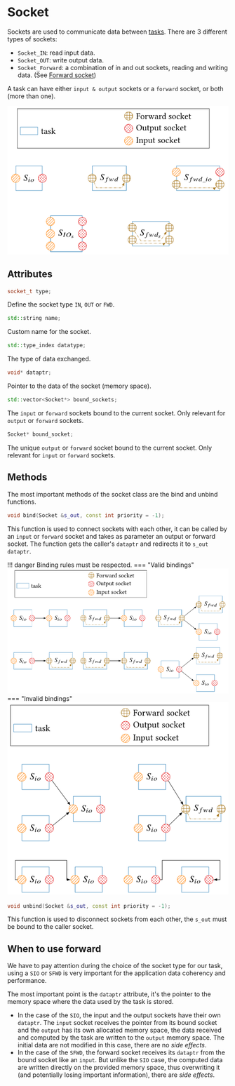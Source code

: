 # Socket

Sockets are used to communicate data between [tasks](1_module_task.md). There
are 3 different types of sockets:

- `Socket_IN`: read input data.
- `Socket_OUT`: write output data.
- `Socket_Forward`: a combination of in and out sockets, reading and writing
                    data. (See [Forward socket](6_socket_fwd.md))

A task can have either `input & output` sockets or a `forward` socket, or both
(more than one).

![Task with sockets!](./assets/task_sockets.svg)

## Attributes

```cpp
socket_t type;
```
Define the socket type `IN`, `OUT` or `FWD`.

```cpp
std::string name;
```
Custom name for the socket.

```cpp
std::type_index datatype;
```
The type of data exchanged.

```cpp
void* dataptr;
```
Pointer to the data of the socket (memory space).

```cpp
std::vector<Socket*> bound_sockets;
```
The `input` or `forward` sockets bound to the current socket. Only relevant for
`output` or `forward` sockets.

```cpp
Socket* bound_socket;
```
The unique `output` or `forward` socket bound to the current socket. Only
relevant for `input` or `forward` sockets.

## Methods

The most important methods of the socket class are the bind and unbind
functions.

```cpp
void bind(Socket &s_out, const int priority = -1);
```
This function is used to connect sockets with each other, it can be called by an
`input` or `forward` socket and takes as parameter an output or forward socket.
The function gets the caller's `dataptr` and redirects it to `s_out dataptr`.

!!! danger
    Binding rules must be respected.
=== "Valid bindings"
    ![Valid bind](./assets/bind_permission.svg)
=== "Invalid bindings"
    ![Invalid bind](./assets/invalid_bind.svg)

```cpp
void unbind(Socket &s_out, const int priority = -1);
```
This function is used to disconnect sockets from each other, the `s_out` must be
bound to the caller socket.

## When to use forward

We have to pay attention during the choice of the socket type for our task,
using a `SIO` or `SFWD` is very important for the application data coherency and
performance. 

The most important point is the `dataptr` attribute, it's the pointer to the
memory space where the data used by the task is stored.
 
- In the case of the `SIO`, the input and the output sockets have their own
  `dataptr`. The `input` socket receives the pointer from its bound socket and
  the `output` has its own allocated memory space, the data received and
  computed by the task are written to the `output` memory space. The initial
  data are not modified in this case, there are no *side effects*.
- In the case of the `SFWD`, the forward socket receives its `dataptr` from the
  bound socket like an `input`. But unlike the `SIO` case, the computed data are
  written directly on the provided memory space, thus overwriting it (and
  potentially losing important information), there are *side effects*.
